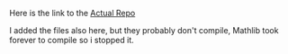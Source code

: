 Here is the link to the
[Actual Repo](https://github.com/matthiasGmayer/lean-ionescu-tulcea/)

I added the files also here, but they probably don't compile, Mathlib took forever to compile so i stopped it.
